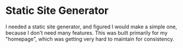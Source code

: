 # Static Site Generator

I needed a static site generator, and figured I would make a simple one, because I don't need many features. This was built primarily for my "homepage", which was getting very hard to maintain for consistency.
